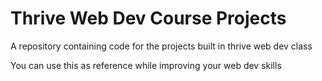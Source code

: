# Thrive Web Dev Course Projects
A repository containing code for the projects built in thrive web dev class

You can use this as reference while improving your web dev skills
